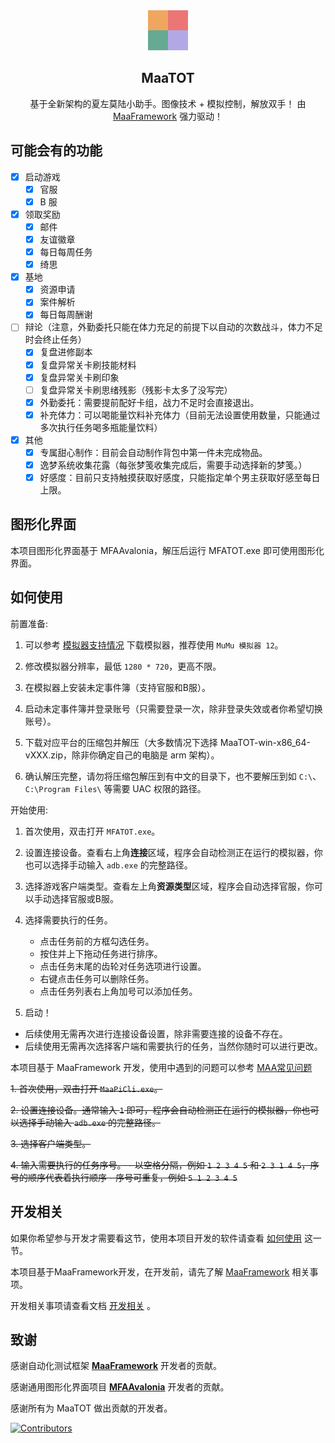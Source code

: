<!-- markdownlint-disable MD007 MD033 MD041 -->
<div align="center">
  <img alt="LOGO" src="./logo.png" width="64" height="64" />

## MaaTOT

基于全新架构的夏左莫陆小助手。图像技术 + 模拟控制，解放双手！
由 [MaaFramework](https://github.com/MaaXYZ/MaaFramework) 强力驱动！

</div>

## 可能会有的功能

- [x] 启动游戏
  - [x] 官服
  - [x] B 服
- [x] 领取奖励
  - [x] 邮件
  - [x] 友谊徽章
  - [x] 每日每周任务
  - [x] 绮思
- [x] 基地
  - [x] 资源申请
  - [x] 案件解析
  - [x] 每日每周酬谢
- [ ] 辩论（注意，外勤委托只能在体力充足的前提下以自动的次数战斗，体力不足时会终止任务）
  - [x] 复盘进修副本
  - [x] 复盘异常关卡刷技能材料
  - [x] 复盘异常关卡刷印象
  - [ ] 复盘异常关卡刷思绪残影（残影卡太多了没写完）
  - [x] 外勤委托：需要提前配好卡组，战力不足时会直接退出。
  - [x] 补充体力：可以喝能量饮料补充体力（目前无法设置使用数量，只能通过多次执行任务喝多瓶能量饮料）
- [x] 其他
  - [x] 专属甜心制作：目前会自动制作背包中第一件未完成物品。
  - [x] 逸梦系统收集花露（每张梦笺收集完成后，需要手动选择新的梦笺。）
  - [x] 好感度：目前只支持触摸获取好感度，只能指定单个男主获取好感至每日上限。

## 图形化界面

本项目图形化界面基于 MFAAvalonia，解压后运行 MFATOT.exe 即可使用图形化界面。

## 如何使用

前置准备:

1. 可以参考 [模拟器支持情况](https://maa.plus/docs/zh-cn/manual/device/windows.html) 下载模拟器，推荐使用 `MuMu 模拟器 12`。

2. 修改模拟器分辨率，最低 `1280 * 720`，更高不限。

3. 在模拟器上安装未定事件簿（支持官服和B服）。

4. 启动未定事件簿并登录账号（只需要登录一次，除非登录失效或者你希望切换账号）。

5. 下载对应平台的压缩包并解压（大多数情况下选择 MaaTOT-win-x86_64-vXXX.zip，除非你确定自己的电脑是 arm 架构）。

6. 确认解压完整，请勿将压缩包解压到有中文的目录下，也不要解压到如 `C:\`、`C:\Program Files\` 等需要 UAC 权限的路径。

开始使用:

   1. 首次使用，双击打开 `MFATOT.exe`。

   2. 设置连接设备。查看右上角**连接**区域，程序会自动检测正在运行的模拟器，你也可以选择手动输入 `adb.exe` 的完整路径。

   3. 选择游戏客户端类型。查看左上角**资源类型**区域，程序会自动选择官服，你可以手动选择官服或B服。

   4. 选择需要执行的任务。
      - 点击任务前的方框勾选任务。
      - 按住并上下拖动任务进行排序。
      - 点击任务末尾的齿轮对任务选项进行设置。
      - 右键点击任务可以删除任务。
      - 点击任务列表右上角加号可以添加任务。

   5. 启动！

   - 后续使用无需再次进行连接设备设置，除非需要连接的设备不存在。
   - 后续使用无需再次选择客户端和需要执行的任务，当然你随时可以进行更改。

本项目基于 MaaFramework 开发，使用中遇到的问题可以参考 [MAA常见问题](https://maa.plus/docs/zh-cn/manual/faq.html)

~~1. 首次使用，双击打开 `MaaPiCli.exe`。~~

~~2. 设置连接设备。通常输入 `1` 即可，程序会自动检测正在运行的模拟器，你也可以选择手动输入 `adb.exe` 的完整路径。~~

~~3. 选择客户端类型。~~

~~4. 输入需要执行的任务序号。
    - 以空格分隔，例如 `1 2 3 4 5` 和 `2 3 1 4 5`，序号的顺序代表着执行顺序
    - 序号可重复，例如 `5 1 2 3 4 5`~~

## 开发相关

如果你希望参与开发才需要看这节，使用本项目开发的软件请查看 [如何使用](#如何使用) 这一节。

本项目基于MaaFramework开发，在开发前，请先了解 [MaaFramework](https://github.com/MaaXYZ/MaaFramework) 相关事项。

开发相关事项请查看文档 [开发相关](./docs/zh_cn/开发相关.md) 。

## 致谢

感谢自动化测试框架 **[MaaFramework](https://github.com/MaaXYZ/MaaFramework)** 开发者的贡献。

感谢通用图形化界面项目 **[MFAAvalonia](https://github.com/SweetSmellFox/MFAAvalonia)** 开发者的贡献。

感谢所有为 MaaTOT 做出贡献的开发者。

[![Contributors](https://contrib.rocks/image?repo=Coxwtwo/MaaTOT&max=100)](https://github.com/Coxwtwo/MaaTOT/graphs/contributors)
